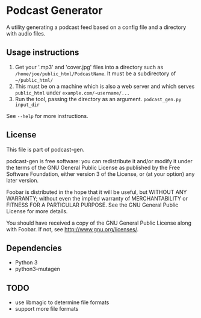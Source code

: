 Podcast Generator
=================

A utility generating a podcast feed based on a config file and a directory with
audio files.

Usage instructions
------------------

1. Get your '.mp3' and 'cover.jpg' files into a directory such as
   `/home/joe/public_html/PodcastName`.  It must be a subdirectory of
   `~/public_html/`
2. This must be on a machine which is also a web server and which serves
   `public_html` under `example.com/~username/...`
3. Run the tool, passing the directory as an argument.
   `podcast_gen.py input_dir`

See `--help` for more instructions.

License
-------

This file is part of podcast-gen.

podcast-gen is free software: you can redistribute it and/or modify
it under the terms of the GNU General Public License as published by
the Free Software Foundation, either version 3 of the License, or
(at your option) any later version.

Foobar is distributed in the hope that it will be useful,
but WITHOUT ANY WARRANTY; without even the implied warranty of
MERCHANTABILITY or FITNESS FOR A PARTICULAR PURPOSE.  See the
GNU General Public License for more details.

You should have received a copy of the GNU General Public License
along with Foobar.  If not, see <http://www.gnu.org/licenses/>.

Dependencies
------------

* Python 3
* python3-mutagen

TODO
----

- use libmagic to determine file formats
- support more file formats
